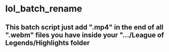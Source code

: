 # lol_batch_rename

## This batch script just add ".mp4" in the end of all ".webm" files you have inside your ".../League of Legends/Highlights folder
